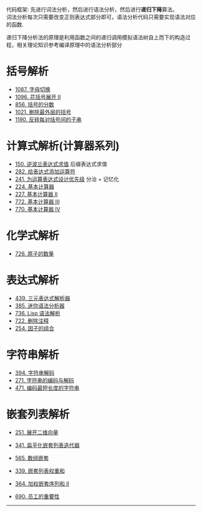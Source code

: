 代码框架: 先进行词法分析，然后进行语法分析，然后进行**递归下降**算法。  
词法分析每次只需要改变正则表达式部分即可，语法分析代码只需要实现语法对应的函数.  

递归下降分析法的原理是利用函数之间的递归调用模拟语法树自上而下的构造过程，相关理论知识参考编译原理中的语法分析部分  

# 括号解析
- [1087. 字母切换](https://leetcode-cn.com/problems/brace-expansion/)
- [1096. 花括号展开 II](https://leetcode-cn.com/problems/brace-expansion-ii/)
- [856. 括号的分数](https://leetcode-cn.com/problems/score-of-parentheses/)
- [1021. 删除最外层的括号](https://leetcode-cn.com/problems/remove-outermost-parentheses/)
- [1190. 反转每对括号间的子串](https://leetcode-cn.com/problems/reverse-substrings-between-each-pair-of-parentheses/)

# 计算式解析(计算器系列)
- [150. 逆波兰表达式求值](https://leetcode-cn.com/problems/evaluate-reverse-polish-notation/) 后缀表达式求值
- [282. 给表达式添加运算符](https://leetcode-cn.com/problems/expression-add-operators/)
- [241. 为运算表达式设计优先级](https://leetcode-cn.com/problems/different-ways-to-add-parentheses/) 分治 + 记忆化
- [224. 基本计算器](https://leetcode-cn.com/problems/basic-calculator/)
- [227. 基本计算器 II](https://leetcode-cn.com/problems/basic-calculator-ii/)
- [772. 基本计算器 III](https://leetcode-cn.com/problems/basic-calculator-iii/)
- [770. 基本计算器 IV](https://leetcode-cn.com/problems/basic-calculator-iv/)

# 化学式解析
- [726. 原子的数量](https://leetcode-cn.com/problems/number-of-atoms/)

# 表达式解析
- [439. 三元表达式解析器](https://leetcode-cn.com/problems/ternary-expression-parser/)
- [385. 迷你语法分析器](https://leetcode-cn.com/problems/mini-parser/)
- [736. Lisp 语法解析](https://leetcode-cn.com/problems/parse-lisp-expression/)
- [722. 删除注释](https://leetcode-cn.com/problems/remove-comments/)
- [254. 因子的组合](https://leetcode-cn.com/problems/factor-combinations/)

# 字符串解析
- [394. 字符串解码](https://leetcode-cn.com/problems/number-of-atoms/)
- [271. 字符串的编码与解码](https://leetcode-cn.com/problems/encode-and-decode-strings/)
- [471. 编码最短长度的字符串](https://leetcode-cn.com/problems/encode-string-with-shortest-length/)

# 嵌套列表解析
- [251. 展开二维向量](https://leetcode-cn.com/problems/flatten-2d-vector/)
- [341. 扁平化嵌套列表迭代器](https://leetcode-cn.com/problems/flatten-nested-list-iterator/)

- [565. 数组嵌套](https://leetcode-cn.com/problems/array-nesting/)
- [339. 嵌套列表权重和](https://leetcode-cn.com/problems/nested-list-weight-sum/)
- [364. 加权嵌套序列和 II](https://leetcode-cn.com/problems/nested-list-weight-sum-ii/)
- [690. 员工的重要性](https://leetcode-cn.com/problems/employee-importance/)

---

